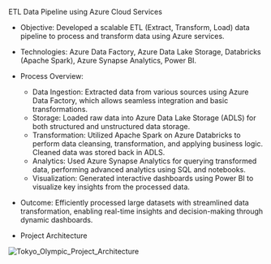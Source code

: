 

ETL Data Pipeline using Azure Cloud Services

- Objective: Developed a scalable ETL (Extract, Transform, Load) data pipeline to process and transform data using Azure services.
  
- Technologies: Azure Data Factory, Azure Data Lake Storage, Databricks (Apache Spark), Azure Synapse Analytics, Power BI.
  
- Process Overview:
  - Data Ingestion: Extracted data from various sources using Azure Data Factory, which allows seamless integration and basic transformations.
  - Storage: Loaded raw data into Azure Data Lake Storage (ADLS) for both structured and unstructured data storage.
  - Transformation: Utilized Apache Spark on Azure Databricks to perform data cleansing, transformation, and applying business logic. Cleaned data was stored back in ADLS.
  - Analytics: Used Azure Synapse Analytics for querying transformed data, performing advanced analytics using SQL and notebooks.
  - Visualization: Generated interactive dashboards using Power BI to visualize key insights from the processed data.
  
- Outcome: Efficiently processed large datasets with streamlined data transformation, enabling real-time insights and decision-making through dynamic dashboards.

- Project Architecture
  
![Tokyo_Olympic_Project_Architecture](https://github.com/user-attachments/assets/9234957f-b1b2-4051-95f6-46ac623de7b7)
